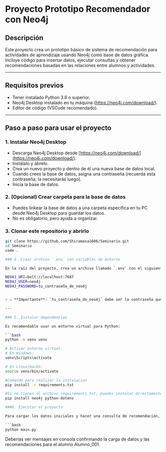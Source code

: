 # Proyecto Prototipo Recomendador con Neo4j

## Descripción

Este proyecto crea un prototipo básico de sistema de recomendación para actividades de aprendizaje usando Neo4j como base de datos gráfica.  
Incluye código para insertar datos, ejecutar consultas y obtener recomendaciones basadas en las relaciones entre alumnos y actividades.

---

## Requisitos previos

- Tener instalado Python 3.8 o superior.  
- Neo4j Desktop instalado en tu máquina (https://neo4j.com/download/).  
- Editor de código (VSCode recomendado).

---

## Paso a paso para usar el proyecto

### 1. Instalar Neo4j Desktop

- Descarga Neo4j Desktop desde [https://neo4j.com/download/](https://neo4j.com/download/).  
- Instálalo y ábrelo.  
- Crea un nuevo proyecto y dentro de él una nueva base de datos local.  
- Cuando crees la base de datos, asigna una contraseña (recuerda esta contraseña, la necesitarás luego).  
- Inicia la base de datos.

### 2. (Opcional) Crear carpeta para la base de datos

- Puedes linkear la base de datos a una carpeta específica en tu PC desde Neo4j Desktop para guardar los datos.  
- No es obligatorio, pero ayuda a organizar.

### 3. Clonar este repositorio y abrirlo

```bash
git clone https://github.com/Shiramasa1606/Seminario.git
cd Seminario
code .

### 4. Crear archivo `.env` con variables de entorno

En la raíz del proyecto, crea un archivo llamado `.env` con el siguiente contenido:

NEO4J_URI=bolt://localhost:7687
NEO4J_USER=neo4j
NEO4J_PASSWORD=tu_contraseña_de_neo4j


> ⚠️ **Importante**: `tu_contraseña_de_neo4j` debe ser la contraseña que asignaste al crear la base de datos dentro de la aplicación **Neo4j Desktop**. No es una contraseña universal, es específica de la base de datos que estás utilizando en tu entorno local.

---

### 5. Instalar dependencias

Es recomendable usar un entorno virtual para Python:

```bash
python -m venv venv

# Activar entorno virtual:
# En Windows:
venv\Scripts\activate

# En Linux/macOS:
source venv/bin/activate

#Comando para realizar la instalacion
pip install -r requirements.txt

#Si no tienes el archivo requirements.txt, puedes instalar directamente:
pip install neo4j python-dotenv

###6. Ejecutar el proyecto

Para cargar los datos iniciales y hacer una consulta de recomendación, ejecuta:

```bash
python main.py
```
Deberías ver mensajes en consola confirmando la carga de datos y las recomendaciones para el alumno Alumno_001.